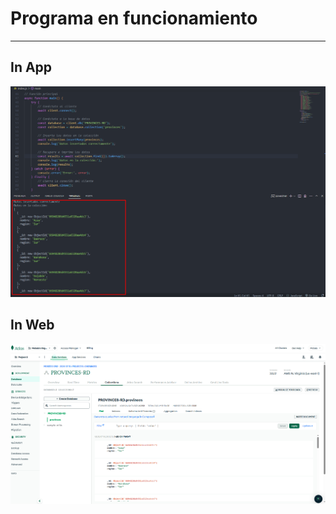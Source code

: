 # Programa en funcionamiento
-------

## In App
![App image](Img/RESULT_IN_APP.png)

## In Web
![Web image](Img/RESULT_IN_WEB.png)

